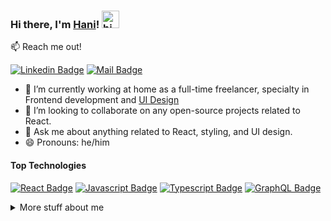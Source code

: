 ### Hi there, I'm [Hani](https://hanihusam.com)! <img src="https://user-images.githubusercontent.com/1303154/88677602-1635ba80-d120-11ea-84d8-d263ba5fc3c0.gif" width="28px" height="28px" alt="hi">

:mailbox: Reach me out!

[![Linkedin Badge](https://img.shields.io/badge/-Han-0e76a8?style=flat&labelColor=0e76a8&logo=linkedin&logoColor=white)](https://www.linkedin.com/in/hanihusam/) [![Mail Badge](https://img.shields.io/badge/-Han-c0392b?style=flat&labelColor=c0392b&logo=gmail&logoColor=white)](mailto:hani.husam@gmail.com)


- 🔭 I’m currently working at home as a full-time freelancer, specialty in Frontend development and [UI Design](https://dribbble.com/hanihusam)
- 👯 I’m looking to collaborate on any open-source projects related to React.
- 💬 Ask me about anything related to React, styling, and UI design.
- 😄 Pronouns: he/him

#### Top Technologies

<!-- TODO: Make technologies links take you to repositories -->

[![React Badge](https://img.shields.io/badge/-React-61DBFB?style=for-the-badge&labelColor=black&logo=react&logoColor=61DBFB)](#) [![Javascript Badge](https://img.shields.io/badge/-Javascript-F0DB4F?style=for-the-badge&labelColor=black&logo=javascript&logoColor=F0DB4F)](#) [![Typescript Badge](https://img.shields.io/badge/-Typescript-007acc?style=for-the-badge&labelColor=black&logo=typescript&logoColor=007acc)](#) [![GraphQL Badge](https://img.shields.io/badge/-GraphQl-e535ab?style=for-the-badge&labelColor=black&logo=node.js&logoColor=e535ab)](#)

<details>
<summary>
  More stuff about me
</summary>

<br >

#### Github Stats
[![My GitHub stats](https://github-readme-stats.vercel.app/api?username=hanihusam&count_private=true&show_icons=true&theme=dark)](https://github.com/anuraghazra/github-readme-stats)
